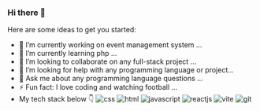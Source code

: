 ### Hi there 👋


Here are some ideas to get you started:

- 🔭 I’m currently working on event management system  ...
- 🌱 I’m currently learning php ...
- 👯 I’m looking to collaborate on any full-stack project ...
- 🤔 I’m looking for help with any programming language or project...
- 💬 Ask me about any programming language questions ...
- ⚡ Fun fact: I love coding and watching football ...
- My tech stack below 👇
![css](https://github.com/WaleGigs/WaleGigs/assets/87782382/d0578335-ca97-44ef-a2ab-91a03e54cb6c)
![html](https://github.com/WaleGigs/WaleGigs/assets/87782382/400edef8-cf56-4236-9374-3153a440c010)
![javascript](https://github.com/WaleGigs/WaleGigs/assets/87782382/698702ff-276d-48c5-8a12-acab2cc0e1c5)
![reactjs](https://github.com/WaleGigs/WaleGigs/assets/87782382/3529ef1a-e9fd-432c-8c1f-df0bae7d3c2a)
![vite](https://github.com/WaleGigs/WaleGigs/assets/87782382/1d3de76a-663b-4a2d-bda5-79bfeb890422)
![git](https://github.com/WaleGigs/WaleGigs/assets/87782382/3e2b3523-b451-4f0a-9042-ee6f7d6ce42e)
